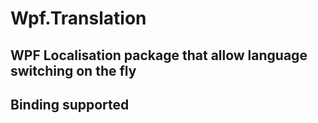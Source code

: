 # Wpf.Translation
## WPF Localisation package that allow language switching on the fly
## Binding supported